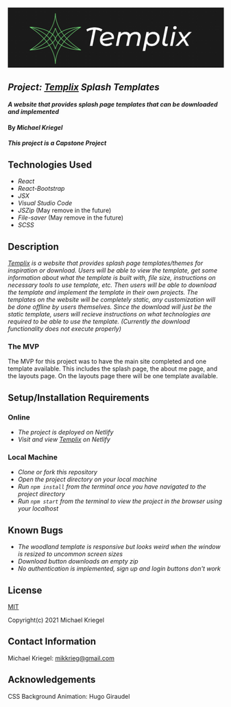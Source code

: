 ![Templix Logo](./src/img/logo.png)
## _Project: [Templix](https://templix.netlify.app/) Splash Templates_

#### _A website that provides splash page templates that can be downloaded and implemented_

#### By _**Michael Kriegel**_

##### This project is a Capstone Project

## Technologies Used

* _React_
* _React-Bootstrap_
* _JSX_
* _Visual Studio Code_
* _JSZip_ (May remove in the future)
* _File-saver_ (May remove in the future)
* _SCSS_

## Description

_[Templix](https://templix.netlify.app/) is a website that provides splash page templates/themes for inspiration or download. Users will be able to view the template, get some information about what the template is built with, file size, instructions on necessary tools to use template, etc. Then users will be able to download the template and implement the template in their own projects. The templates on the website will be completely static, any customization will be done offline by users themselves. Since the download will just be the static template, users will recieve instructions on what technologies are required to be able to use the template. (Currently the download functionality does not execute properly)_

### The MVP 
 The MVP for this project was to have the main site completed and one template available. This includes the splash page, the about me page, and the layouts page. On the layouts page there will be one template available. 

## Setup/Installation Requirements

### Online
* _The project is deployed on Netlify_
* _Visit and view [Templix](https://templix.netlify.app/) on Netlify_

### Local Machine
* _Clone or fork this repository_
* _Open the project directory on your local machine_
* _Run `npm install` from the terminal once you have navigated to the project directory_
* _Run `npm start` from the terminal to view the project in the browser using your localhost_

## Known Bugs

* _The woodland template is responsive but looks weird when the window is resized to uncommon screen sizes_
* _Download button downloads an empty zip_
* _No authentication is implemented, sign up and login buttons don't work_

## License

[MIT](https://opensource.org/licenses/MIT)

Copyright(c) 2021 Michael Kriegel

## Contact Information

Michael Kriegel: mikkrieg@gmail.com

## Acknowledgements

CSS Background Animation: Hugo Giraudel
